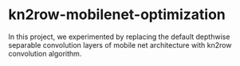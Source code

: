 # kn2row-mobilenet-optimization

In this project, we experimented by replacing the default depthwise separable convolution layers of mobile net architecture with kn2row convolution algorithm.
